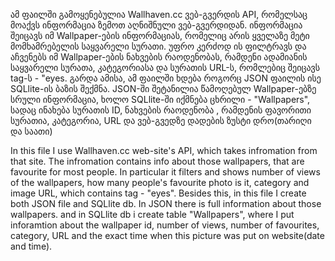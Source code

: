 ამ ფაილში გამოყენებულია Wallhaven.cc ვებ-გვერდის API, რომელსაც მოაქვს ინფორმაცია ზემოთ აღნიშნული ვებ-გვერდიდან. ინფორმაცია შეიცავს იმ Wallpaper-ების ინფორმაციას, რომელიც არის ყველაზე მეტი მომხამრებელის საყვარელი სურათი. უფრო კერძოდ ის ფილტრავს და აჩვენებს იმ Wallpaper-ების ნახვების რაოდენობას, რამდენი ადამიანის საყვარელი სურათა, კატეგორიასა და სურათის URL-ს, რომლებიც შეიცავს tag-ს - "eyes.  გარდა ამისა, ამ ფაილში ხდება როგორც JSON ფაილის ისე SQLlite-ის ბაზის შექმნა. JSON-ში შეტანილია წამოღებულ Wallpaper-ებზე სრული ინფორმაცია, ხოლო SQLlite-ში იქმნება ცხრილი - "Wallpapers", სადაც ინახება სურათის ID, ნახვების რაოდენობა , რამდენის ფავორითი სურათია, კატეგორია, URL და ვებ-გვედზე დადების ზუსტი დრო(თარიღი და საათი)

In this file I use Wallhaven.cc web-site's API, which takes infromation from that site. The infromation contains info about those wallpapers, that are favourite for most people. In particular it filters and shows number of views of the wallpapers, how many people's favourite photo is it, category and image URL, which contains tag - "eyes". Besides this, in this file I create both JSON file and SQLlite db. In JSON there is full information about those wallpapers. and in SQLlite db i create table "Wallpapers", where I put inforamtion about the wallpaper id, number of views, number of favourites, category, URL and the exact time when this picture was put on website(date and time).
